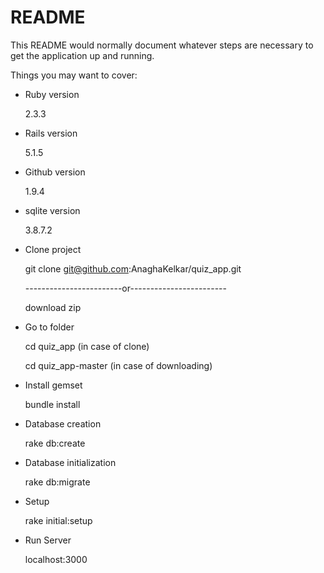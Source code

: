 # README

This README would normally document whatever steps are necessary to get the
application up and running.

Things you may want to cover:

* Ruby version

  2.3.3

* Rails version
    
  5.1.5

* Github version
  
  1.9.4

* sqlite version

  3.8.7.2

* Clone project

  git clone git@github.com:AnaghaKelkar/quiz_app.git

  ------------------------or------------------------ 
  
  download zip

* Go to folder

  cd quiz_app (in case of clone)

  cd quiz_app-master (in case of downloading)

* Install gemset

  bundle install

* Database creation
  
  rake db:create

* Database initialization
  
  rake db:migrate

* Setup 
  
  rake initial:setup

* Run Server

  localhost:3000